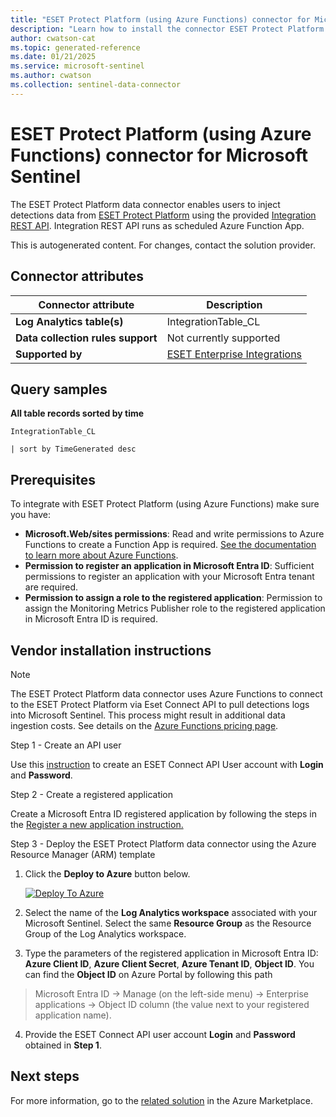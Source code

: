 ```yaml
---
title: "ESET Protect Platform (using Azure Functions) connector for Microsoft Sentinel"
description: "Learn how to install the connector ESET Protect Platform (using Azure Functions) to connect your data source to Microsoft Sentinel."
author: cwatson-cat
ms.topic: generated-reference
ms.date: 01/21/2025
ms.service: microsoft-sentinel
ms.author: cwatson
ms.collection: sentinel-data-connector
---
```


# ESET Protect Platform (using Azure Functions) connector for Microsoft Sentinel

The ESET Protect Platform data connector enables users to inject detections data from [ESET Protect Platform](https://www.eset.com/int/business/protect-platform/) using the provided [Integration REST API](https://github.com/Azure/Azure-Sentinel/blob/master/Solutions/ESET%20Protect%20Platform/Data%20Connectors). Integration REST API runs as scheduled Azure Function App.

This is autogenerated content. For changes, contact the solution provider.

## Connector attributes

| Connector attribute | Description |
| --- | --- |
| **Log Analytics table(s)** | IntegrationTable_CL<br/> |
| **Data collection rules support** | Not currently supported |
| **Supported by** | [ESET Enterprise Integrations](https://help.eset.com/eset_connect/en-US/integrations.html) |

## Query samples

**All table records sorted by time**

   ```kusto
IntegrationTable_CL

   | sort by TimeGenerated desc
   ```



## Prerequisites

To integrate with ESET Protect Platform (using Azure Functions) make sure you have: 

- **Microsoft.Web/sites permissions**: Read and write permissions to Azure Functions to create a Function App is required. [See the documentation to learn more about Azure Functions](/azure/azure-functions/).
- **Permission to register an application in Microsoft Entra ID**: Sufficient permissions to register an application with your Microsoft Entra tenant are required.
- **Permission to assign a role to the registered application**: Permission to assign the Monitoring Metrics Publisher role to the registered application in Microsoft Entra ID is required.


## Vendor installation instructions


> [!NOTE]
   >  The ESET Protect Platform data connector uses Azure Functions to connect to the ESET Protect Platform via Eset Connect API to pull detections logs into Microsoft Sentinel. This process might result in additional data ingestion costs. See details on the [Azure Functions pricing page](https://azure.microsoft.com/pricing/details/functions/).

Step 1 -  Create an API user

Use this [instruction](https://help.eset.com/eset_connect/en-US/create_api_user_account.html) to create an ESET Connect API User account with **Login** and **Password**.

Step 2 -  Create a registered application

Create a Microsoft Entra ID registered application by following the steps in the [Register a new application instruction.](/entra/identity-platform/quickstart-register-app)

Step 3 - Deploy the ESET Protect Platform data connector using the Azure Resource Manager (ARM) template



1. Click the **Deploy to Azure** button below. 

	[![Deploy To Azure](https://aka.ms/deploytoazurebutton)](https://aka.ms/sentinel-EsetProtectionPlatform-azuredeploy)

2. Select the name of the **Log Analytics workspace** associated with your Microsoft Sentinel. Select the same **Resource Group** as the Resource Group of the Log Analytics workspace.

3. Type the parameters of the registered application in Microsoft Entra ID: **Azure Client ID**, **Azure Client Secret**, **Azure Tenant ID**, **Object ID**. You can find the **Object ID** on Azure Portal by following this path 
> Microsoft Entra ID -> Manage (on the left-side menu) -> Enterprise applications -> Object ID column (the value next to your registered application name).

4. Provide the ESET Connect API user account **Login** and **Password** obtained in **Step 1**.



## Next steps

For more information, go to the [related solution](https://azuremarketplace.microsoft.com/en-us/marketplace/apps/esetresearch1579795941720.eset-protect-platform-solution?tab=Overview) in the Azure Marketplace.
